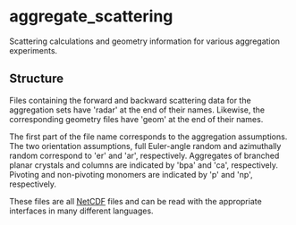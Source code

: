 # aggregate_scattering
Scattering calculations and geometry information for various aggregation experiments.

## Structure
Files containing the forward and backward scattering data for the aggregation sets have 'radar' at the end of their names. Likewise, the corresponding geometry files have 'geom' at the end of their names.

The first part of the file name corresponds to the aggregation assumptions. The two orientation assumptions, full Euler-angle random and azimuthally random correspond to 'er' and 'ar', respectively. Aggregates of branched planar crystals and columns are indicated by 'bpa' and 'ca', respectively. Pivoting and non-pivoting monomers are indicated by 'p' and 'np', respectively.

These files are all [NetCDF](https://www.unidata.ucar.edu/software/netcdf/) files and can be read with the appropriate interfaces in many different languages.
